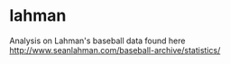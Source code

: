 # lahman
Analysis on Lahman's baseball data found here http://www.seanlahman.com/baseball-archive/statistics/

